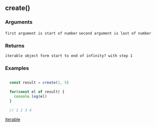 ## create()

### Arguments

`first argument is start of number`
`second argument is last of number`

### Returns 

`iterable object form start to end of infinity? with step 1`

### Examples

```js

  const result = create(1, 5)
  
  for(const el of result) {
    console.log(el)
  }
  
  // 1 2 3 4
```

[iterable](../../../docs/iterable.md)
